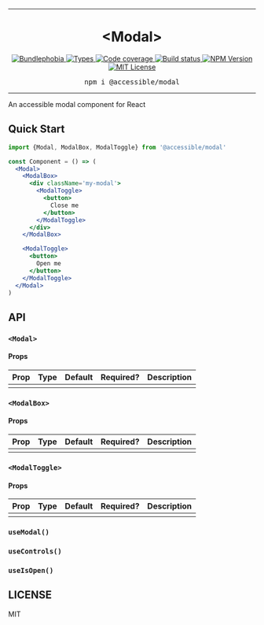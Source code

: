 <hr>
<div align="center">
  <h1 align="center">
    &lt;Modal&gt;
  </h1>
</div>

<p align="center">
  <a href="https://bundlephobia.com/result?p=@accessible/modal">
    <img alt="Bundlephobia" src="https://img.shields.io/bundlephobia/minzip/@accessible/modal?style=for-the-badge&labelColor=24292e">
  </a>
  <a aria-label="Types" href="https://www.npmjs.com/package/@accessible/modal">
    <img alt="Types" src="https://img.shields.io/npm/types/@accessible/modal?style=for-the-badge&labelColor=24292e">
  </a>
  <a aria-label="Code coverage report" href="https://codecov.io/gh/accessible-ui/modal">
    <img alt="Code coverage" src="https://img.shields.io/codecov/c/gh/accessible-ui/modal?style=for-the-badge&labelColor=24292e">
  </a>
  <a aria-label="Build status" href="https://travis-ci.org/accessible-ui/modal">
    <img alt="Build status" src="https://img.shields.io/travis/accessible-ui/modal?style=for-the-badge&labelColor=24292e">
  </a>
  <a aria-label="NPM version" href="https://www.npmjs.com/package/@accessible/modal">
    <img alt="NPM Version" src="https://img.shields.io/npm/v/@accessible/modal?style=for-the-badge&labelColor=24292e">
  </a>
  <a aria-label="License" href="https://jaredlunde.mit-license.org/">
    <img alt="MIT License" src="https://img.shields.io/npm/l/@accessible/modal?style=for-the-badge&labelColor=24292e">
  </a>
</p>

<pre align="center">npm i @accessible/modal</pre>
<hr>

An accessible modal component for React

## Quick Start

```jsx harmony
import {Modal, ModalBox, ModalToggle} from '@accessible/modal'

const Component = () => (
  <Modal>
    <ModalBox>
      <div className='my-modal'>
        <ModalToggle>
          <button>
            Close me
          </button>
        </ModalToggle>
      </div>
    </ModalBox>

    <ModalToggle>
      <button>
        Open me
      </button>
    </ModalToggle>
  </Modal>
)
```

## API

### `<Modal>`

#### Props

| Prop | Type | Default | Required? | Description |
| ---- | ---- | ------- | --------- | ----------- |
|      |      |         |           |             |

### `<ModalBox>`

#### Props

| Prop | Type | Default | Required? | Description |
| ---- | ---- | ------- | --------- | ----------- |
|      |      |         |           |             |

### `<ModalToggle>`

#### Props

| Prop | Type | Default | Required? | Description |
| ---- | ---- | ------- | --------- | ----------- |
|      |      |         |           |             |

### `useModal()`

### `useControls()`

### `useIsOpen()`

## LICENSE

MIT
